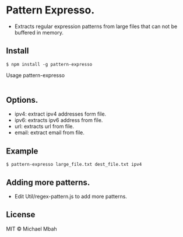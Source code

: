 # Pattern Expresso.
- Extracts regular expression patterns from large files that can not be buffered in memory. 

## Install
```
$ npm install -g pattern-expresso
```

Usage
pattern-expresso <source> <destination> <option>

## Options.
- ipv4: extract ipv4 addresses form file.
- ipv6: extracts ipv6 address from  file.
- url: extracts url from file.
- email: extract email from file.

## Example
```
$ pattern-expresso large_file.txt dest_file.txt ipv4
```
## Adding more patterns.
- Edit Util/regex-pattern.js to add more patterns.

## License
MIT © Michael Mbah
